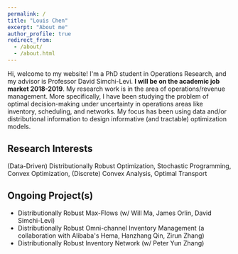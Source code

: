 ```yaml
---
permalink: /
title: "Louis Chen"
excerpt: "About me"
author_profile: true
redirect_from: 
  - /about/
  - /about.html
---
```


Hi, welcome to my website! I'm a PhD student in Operations Research, and my advisor is Professor David Simchi-Levi. **I will be on the academic job market 2018-2019**. My research work is in the area of operations/revenue management. More specifically, I have been studying the problem of optimal decision-making under uncertainty in operations areas like inventory, scheduling, and networks. My focus has been using data and/or distributional information to design informative (and tractable) optimization models.


Research Interests
------
(Data-Driven) Distributionally Robust Optimization, Stochastic Programming, Convex Optimization, (Discrete) Convex Analysis, Optimal Transport


Ongoing Project(s)
------
* Distributionally Robust Max-Flows (w/ Will Ma, James Orlin, David Simchi-Levi)
* Distributionally Robust Omni-channel Inventory Management (a collaboration with Alibaba's Hema, Hanzhang Qin, Zirun Zhang)
* Distributionally Robust Inventory Network (w/ Peter Yun Zhang)
